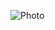 ![Photo](https://user-images.githubusercontent.com/77009603/172499727-a53860e3-332a-4c81-90f2-2391a6af0115.jpeg)
